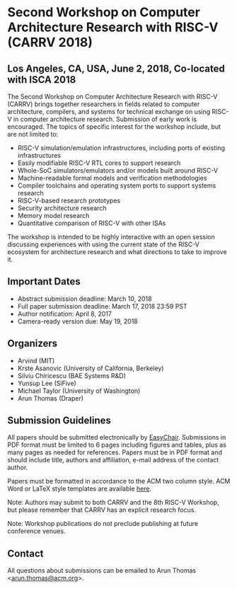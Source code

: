 # Second Workshop on Computer Architecture Research with RISC-V (CARRV 2018)

## Los Angeles, CA, USA, June 2, 2018, Co-located with ISCA 2018

The Second Workshop on Computer Architecture Research with RISC-V
(CARRV) brings together researchers in fields related to computer
architecture, compilers, and systems for technical exchange on using
RISC-V in computer architecture research.  Submission of early work is
encouraged. The topics of specific interest for the workshop include,
but are not limited to:

* RISC-V simulation/emulation infrastructures, including ports of
  existing infrastructures
* Easily modifiable RISC-V RTL cores to support research
* Whole-SoC simulators/emulators and/or models built around RISC-V
* Machine-readable formal models and verification methodologies
* Compiler toolchains and operating system ports to support systems research
* RISC-V-based research prototypes
* Security architecture research
* Memory model research
* Quantitative comparison of RISC-V with other ISAs

The workshop is intended to be highly interactive with an open session
discussing experiences with using the current state of the RISC-V
ecosystem for architecture research and what directions to take to
improve it.

## Important Dates

* Abstract submission deadline: March 10, 2018
* Full paper submission deadline: March 17, 2018 23:59 PST
* Author notification: April 8, 2017
* Camera-ready version due: May 19, 2018

## Organizers

* Arvind (MIT)
* Krste Asanovic (University of California, Berkeley)
* Silviu Chiricescu (BAE Systems R&D)
* Yunsup Lee (SiFive)
* Michael Taylor (University of Washington)
* Arun Thomas (Draper)

## Submission Guidelines

All papers should be submitted electronically by
[EasyChair](https://easychair.org/conferences/?conf=carrv2018). Submissions
in PDF format must be limited to 6 pages including figures and tables,
plus as many pages as needed for references. Papers must be in PDF
format and should include title, authors and affiliation, e-mail
address of the contact author.

Papers must be formatted in accordance to the ACM two column
style. ACM Word or LaTeX style templates are available
[here](http://www.acm.org/publications/proceedings-template).

Note: Authors may submit to both CARRV and the 8th RISC-V Workshop,
but please remember that CARRV has an explicit research focus.

Note: Workshop publications do not preclude publishing at future
conference venues.

## Contact

All questions about submissions can be emailed to Arun Thomas
<<arun.thomas@acm.org>>.
